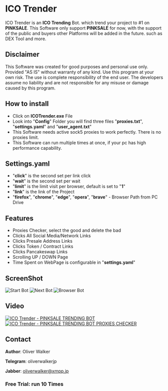 # ICO Trender

ICO Trender is an **ICO Trending** Bot. which trend your project to #1 on **PINKSALE**. 
This Software only support **PINKSALE** for now, with the support of the public and buyers other Platforms will be added in the future.
such as DEX Tool and more.

## Disclaimer

This Software was created for good purposes and personal use only. Provided "AS IS" without warranty of any kind. Use this program at your own risk. The use is complete responsibility of the end user. The developers assume no liability and are not responsible for any misuse or damage caused by this program. 

## How to install

* Click on **ICOTrender.exe** File
* Look into "**Config**" Folder you will find three files "**proxies.txt**", "**settings.yaml**" and "**user_agent.txt**"
* This Software needs active sock5 proxies to work perfectly. There is no proxies limit.
* This Software can run multiple times at once, if your pc has high performance capability.

## Settings.yaml

* "**click**" is the second set per link click
* "**wait**" is the second set per wait
* "**limit**" is the limit visit per browser, default is set to "**1**"
* "**link**" is the link of the Project
* "**firefox**", "**chrome**", "**edge**", "**opera**", "**brave**" - Browser Path from PC Drive

## Features

* Proxies Checker, select the good and delete the bad
* Clicks All Social Media/Network Links
* Clicks Presale Address Links
* Clicks Token / Contract Links
* Clicks Pancakeswap Links
* Scrolling UP / DOWN Page
* Time Spent on WebPage is configurable in "**settings.yaml**"

## ScreenShot

![Start Bot](https://i.imgur.com/9qprRbz.jpg "Start Bot Screen")  ![Next Bot](https://i.imgur.com/ApfUjKe.jpg "Next Bot Screen")  ![Browser Bot](https://i.imgur.com/OSsq5PI.jpg "Browser List Bot Screen")


## Video
[![ICO Trender - PINKSALE TRENDING BOT](https://img.youtube.com/vi/Ymfgi8533UI/mqdefault.jpg)](https://www.youtube.com/watch?v=Ymfgi8533UI "ICO Trender - PINKSALE TRENDING BOT")  [![ICO Trender - PINKSALE TRENDING BOT PROXIES CHECKER](https://img.youtube.com/vi/wciYDISqLlo/mqdefault.jpg)](https://www.youtube.com/watch?v=wciYDISqLlo "ICO Trender - PINKSALE TRENDING BOT PROXIES CHECKER")


## Contact

**Author**: Oliver Walker

**Telegram**: oliverwalkerjp

**Jabber**: oliverwalker@xmpp.jp

### **Free Trial:** run 10 Times
